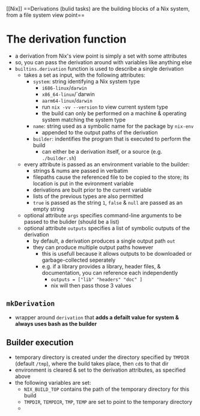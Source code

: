[[Nix]]
==Derivations (bulid tasks) are the building blocks of a Nix system, from a file system view point==

# The derivation function
- a derivation from Nix's view point is simply a set with some attributes
- so, you can pass the derivation around with variables like anything else
- `builtins.derivation` function is used to describe a single derivation
	- takes a set as input, with the following attributes:
		- `system`: string identifying a Nix system type
			- `i686-linux`/`darwin`
			- `x86_64-linux`/`darwin
			- `aarm64-linux`/`darwin`
			- run `nix -vv --version` to view current system type
			- the build can only be performed on a machine & operating system matching the system type
		- `name`: string used as a symbolic name for the package by `nix-env`
			- appended to the output paths of the derivation
		- `builder`: indentifies the program that is executed to perform the build
			- can either be a derivation itself, or a source (e.g. `./builder.sh`)
	- every attribute is passed as an environment variable to the builder:
		- strings & nums are passed in verbatim
		- filepaths cause the referenced file to be copied to the store; its location is put in the evironment variable
		- derivations are built prior to the current variable
		- lists of the previous types are also permitted
		- `true` is passed as the string `1`, `false` & `null` are passed as an empty string
	- optional attribute `args` specifies command-line arguments to be passed to the bulider (should be a list)
	 - optional attribute `outputs` specifies a list of symbolic outputs of the derivation
		 - by default, a derivation produces a single output path `out`
		 - they can produce multiple output paths however
			 - this is usefull because it allows outputs to be downloaded or garbage-collected seperately
			 - e.g. if a library provides a library, header files, & documentation, you can reference each independently
				 - `outputs = ["lib" "headers" "doc" ]`
				- nix will then pass those 3 values 

## `mkDerivation`
- wrapper around `derivation` that **adds a defailt value for system & always uses bash as the builder**

## Builder execution
- temporary directory is created under the directory specified by `TMPDIR` (default `/tmp`), where the build takes place, then `cd`s to that dir
- environment is cleared & set to the derivation attributes, as specified above
- the following variables are set:
	- `NIX_BUILD_TOP` contains the path of the temporary directory for this build
	- `TMPDIR`, `TEMPDIR`, `TMP`, `TEMP` are set to point to the temporary directory
	- 